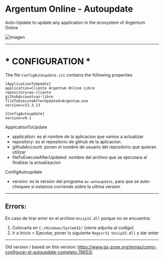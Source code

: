# Argentum Online - Autoupdate
Auto-Update to update any application in the ecosystem of Argentum Online

![imagen](https://media.discordapp.net/attachments/496022118341935127/519694229933654017/frmLauncher.jpg)

----

# * CONFIGURATION *

The file `ConfigAutoupdate.ini` contains the following properties

```
[ApplicationToUpdate]
application=Cliente Argentum Online Libre
repository=ao-cliente
githubAccount=ao-libre
fileToExecuteAfterUpdated=Argentum.exe
version=v13.3.13

[ConfigAutoupdate]
version=v0.1
```

ApplicationToUpdate
- application: es el nombre de la aplicacion que vamos a actualizar
- repository: es el repositorio de github de la aplicacion.
- githubAccount: ponen el nombre de usuario del repositorio que quieran utilizar
- fileToExecuteAfterUpdated: nombre del archivo que se ejecutara al finalizar la actualizacion

ConfigAutoupdate
- version: es la version del programa `ao-autoupdate`, para que se auto-chequee si estamos corriendo sobre la ultima version

---------

## Errors:
En caso de tirar error en el archivo `Unzip32.dll` porque no se encuentra:

1. Colocarla en `C:/Windows/System32/` (viene adjunta al codigo)
2. Ir a Inicio > Ejecutar, poner lo siguiente `Regsvr32 Unzip32.dll` y dar enter

-------- 

Old version / based on this version:
https://www.gs-zone.org/temas/como-configurar-el-autoupdate-completo.78653/
